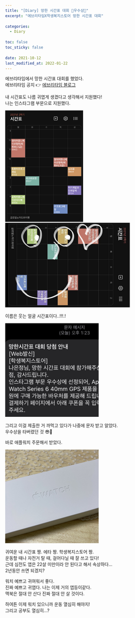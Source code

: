 ```yaml
---
title: "[Diary] 망한 시간표 대회 🌟우수상🌟"
excerpt: "에브리타임X학생복지스토어 망한 시간표 대회"

categories:
  - Diary

toc: false
toc_sticky: false
 
date: 2021-10-12
last_modified_at: 2022-01-22
---
```


에브리타임에서 망한 시간표 대회를 했었다.  
에브리타임 공지 👉 [에브리타임 블로그](https://blog.naver.com/everytimekr/222506644801)  

내 시간표도 나름 귀엽게 생겼다고 생각해서 지원했다!  
나는 인스타그램 부문으로 지원했다.  

<img src="/assets/images/21101201/21101201_1.jpg" width="250">  
<img src="/assets/images/21101201/21101201_2.jpg" width="400">  

이름은 웃는 얼굴 시간표이다..!!!.!  

<img src="/assets/images/21101201/21101201_3.jpg" width="300">  

그리고 이걸 제출한 거 까먹고 있다가 나중에 문자 받고 알았다.  
우수상을 타버렸던 것 😎👀  

바로 애플워치 주문해서 받았다.  

<img src="/assets/images/21101201/21101201_4.jpg" width="300">  

귀여운 내 시간표 짱. 에타 짱. 학생복지스토어 짱.  
운동할 때나 자전거 탈 때, 걸어다닐 때 잘 쓰고 있다!  
근데 심전도 앱은 22살 미만이라 안 된다고 해서 속상하다...  
2년동안 쓰면 되겠지?  

워치 예쁘고 귀여워서 좋다.  
진짜 예쁘고 귀엽다. 나는 이제 거의 앱등이같다.  
맥북은 절대 안 산다 진짜 절대 안 살 것이다.  

하여튼 이제 워치 있으니까 운동 열심히 해야지!  
그리고 공부도 열심히...?  